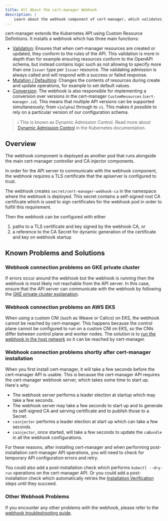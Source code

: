 ```yaml
---
title: All About the cert-manager Webhook
description: |
    Learn about the webhook component of cert-manager, which validates, converts and sets default values for the cert-manager custom resources
---
```


cert-manager extends the Kubernetes API using Custom Resource Definitions.
It installs a webhook which has three main functions:

- [Validation](https://kubernetes.io/docs/reference/access-authn-authz/admission-controllers/#validatingadmissionwebhook):
  Ensures that when cert-manager resources are created or updated, they conform
  to the rules of the API. This validation is more in depth than for example
  ensuring resources conform to the OpenAPI schema, but instead contains logic such as
  not allowing to specify more than one `Issuer` type per `Issuer` resource. The
  validating admission is always called and will respond with a success or
  failed response.
- [Mutation / Defaulting](https://kubernetes.io/docs/reference/access-authn-authz/admission-controllers/#mutatingadmissionwebhook):
  Changes the contents of resources during create and update operations, for
  example to set default values.
- [Conversion](https://kubernetes.io/docs/tasks/extend-kubernetes/custom-resources/custom-resource-definition-versioning/#webhook-conversion):
  The webhook is also responsible for implementing a conversion over versions
  in the cert-manager `CustomResources` (`cert-manager.io`). This means that
  multiple API versions can be supported simultaneously; from `v1alpha2` through to `v1`.
  This makes it possible to rely on a particular version of our
  configuration schema.

> ℹ️ This is known as Dynamic Admission Control.
> Read more about [Dynamic Admission Control](https://kubernetes.io/docs/reference/access-authn-authz/extensible-admission-controllers/) in the Kubernetes documentation.

## Overview

The webhook component is deployed as another pod that runs alongside the main
cert-manager controller and CA injector components.

In order for the API server to communicate with the webhook component, the
webhook requires a TLS certificate that the apiserver is configured to trust.

The webhook creates `secret/cert-manager-webhook-ca` in the namespace where the webhook is deployed. This secret contains a self-signed root CA certificate which is used to sign certificates for the webhook pod in order to fulfill this requirement.

Then the webhook can be configured with either

1. paths to a TLS certificate and key signed by the webhook CA, or
2. a reference to the CA Secret for dynamic generation of the certificate and key on webhook startup

## Known Problems and Solutions

### Webhook connection problems on GKE private cluster

If errors occur around the webhook but the webhook is running then the webhook
is most likely not reachable from the API server. In this case, ensure that the
API server can communicate with the webhook by following the [GKE private
cluster explanation](../installation/compatibility.md#gke).

### Webhook connection problems on AWS EKS

When using a custom CNI (such as Weave or Calico) on EKS, the webhook cannot be reached by cert-manager.
This happens because the control plane cannot be configured to run on a custom CNI on EKS,
so the CNIs differ between control plane and worker nodes.
The solution is to [run the webhook in the host network](../installation/compatibility.md#aws-eks) so it can be reached by cert-manager.

### Webhook connection problems shortly after cert-manager installation

When you first install cert-manager, it will take a few seconds before the cert-manager API is usable.
This is because the cert-manager API requires the cert-manager webhook server, which takes some time to start up.
Here's why:

* The webhook server performs a leader election at startup which may take a few seconds.
* The webhook server may take a few seconds to start up and to generate its self-signed CA and serving certificate and to publish those to a Secret.
* `cainjector` performs a leader election at start up which can take a few seconds.
* `cainjector`, once started, will take a few seconds to update the `caBundle` in all the webhook configurations.

For these reasons, after installing cert-manager and when performing post-installation cert-manager API operations,
you will need to check for temporary API configuration errors and retry.

You could also add a post-installation check which performs `kubectl --dry-run` operations on the cert-manager API.
Or you could add a post-installation check which automatically retries the [Installation Verification](../installation/kubectl.md#verify) steps until they succeed.

### Other Webhook Problems

If you encounter any other problems with the webhook, please refer to the [webhook troubleshooting guide](../troubleshooting/webhook.md).
